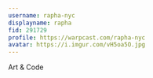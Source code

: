 ```yaml
---
username: rapha-nyc
displayname: rapha
fid: 291729
profile: https://warpcast.com/rapha-nyc
avatar: https://i.imgur.com/vH5oa5O.jpg
---
```

Art & Code  
